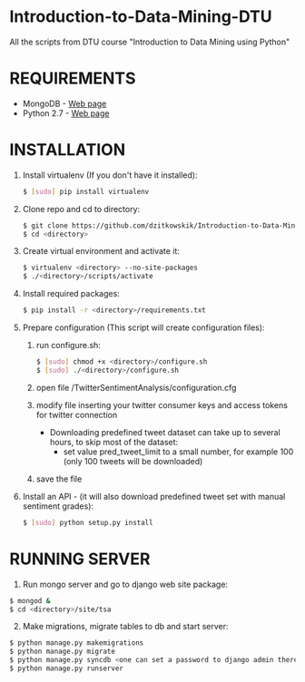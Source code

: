 Introduction-to-Data-Mining-DTU
===============================

All the scripts from DTU course "Introduction to Data Mining using Python"

# REQUIREMENTS

* MongoDB - [Web page](http://www.mongodb.org)
* Python 2.7 - [Web page](https://www.python.org/download/releases/2.7/)

# INSTALLATION

1. Install virtualenv (If you don't have it installed):

    ```bash 
    $ [sudo] pip install virtualenv
    ```
2. Clone repo and cd to directory:

    ```bash 
    $ git clone https://github.com/dzitkowskik/Introduction-to-Data-Mining-DTU.git <directory>
    $ cd <directory>
    ```
3. Create virtual environment and activate it:

    ```bash
    $ virtualenv <directory> --no-site-packages
    $ ./<directory>/scripts/activate
    ```
4. Install required packages:

    ```bash
    $ pip install -r <directory>/requirements.txt
    ```
5. Prepare configuration (This script will create configuration files):
    1. run configure.sh:
    
        ```bash
        $ [sudo] chmod +x <directory>/configure.sh
        $ [sudo] ./<directory>/configure.sh
        ```  
    2. open file <directory>/TwitterSentimentAnalysis/configuration.cfg
    3. modify file inserting your twitter consumer keys and access tokens for twitter connection
        - Downloading predefined tweet dataset can take up to several hours, to skip most of the dataset:
            - set value pred_tweet_limit to a small number, for example 100 (only 100 tweets will be downloaded)
    4. save the file

6. Install an API - (it will also download predefined tweet set with manual sentiment grades):

    ```bash
    $ [sudo] python setup.py install
    ```

# RUNNING SERVER

1. Run mongo server and go to django web site package:

```bash
$ mongod &
$ cd <directory>/site/tsa
```
2. Make migrations, migrate tables to db and start server:

```bash
$ python manage.py makemigrations
$ python manage.py migrate
$ python manage.py syncdb <one can set a password to django admin there>
$ python manage.py runserver
```

    
